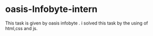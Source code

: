 # oasis-Infobyte-intern
This task is given by oasis infobyte .
i solved this task by the using of html,css and js.
